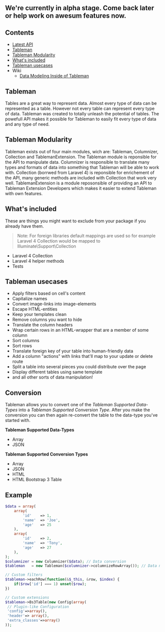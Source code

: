 ## We're currently in alpha stage. Come back later or help work on awesum features now.

## Contents
  * [Latest API](http://mechanicious.github.io/tableman/)
  * [Tableman](https://github.com/mechanicious/tableman#tableman)
  * [Tableman Modularity](https://github.com/mechanicious/tableman#tableman-modularity)
  * [What's included](https://github.com/mechanicious/tableman#whats-included)
  * [Tableman usecases](https://github.com/mechanicious/tableman#tableman-usecases)
  * Wiki
    * [Data Modeling Inside of Tableman](https://github.com/mechanicious/tableman/wiki/Data-Modeling-Inside-Tableman) 

## Tableman

Tables are a great way to represent data. Almost every type of data can be represented as a table. However not every table can represent every type of data. Tableman was created to totally unleash the potential of tables. The powefull API makes it possible for Tableman to easily fit every type of data and any type of need.

## Tableman Modularity
Tableman exists out of four main modules, wich are: Tableman, Columnizer, Collection and TablemanExtension. The Tableman module is reponsible for the API to manipulate data. Columnizer is responsible to translate many types and formats of data into something that Tableman will be able to work with. Collection (borrwed from Laravel 4) is reponsible for enrichement of the API, many generic methods are included with Collection that work very well. TablemanExtension is a module reposonsible of providing an API to Tableman Extension Developers which makes it easier to extend Tableman with own features.

## What's included
These are things you might want to exclude from your package if you already have them.
> Note: For foreign libraries default mappings are used so for example Laravel 4 Collection would be mapped to Illuminate\Support\Collection

* Laravel 4 Collection
* Laravel 4 helper methods
* Tests

## Tableman usecases 
* Apply filters based on cell's content
* Capitalize names
* Convert image-links into image-elements
* Escape HTML-entities
* Keep your templates clean
* Remove columns you want to hide
* Translate the column headers
* Wrap certain rows in an HTML-wrapper that are a member of some column
* Sort columns
* Sort rows
* Translate foreign key of your table into human-friendly data
* Add a column "actions" with links that'll map to your update or delete route
* Split a table into several pieces you could distribute over the page
* Display different tables using same template
* and all other sorts of data manipulation!


## Conversion
Tableman allows you to convert one of the *Tableman Supported Data-Types* into a *Tableman Supported Conversion Type*. After you make the conversion you can then again re-convert the table to the data-type you've started with.

**Tableman Supported Data-Types**
* Array
* JSON

**Tableman Supported Conversion Types**
* Array
* JSON
* HTML
* HTML Bootstrap 3 Table

## Example
```php
$data = array(
    array(
        'id'    => 1,
        'name'  => 'Joe',
        'age'   => 25
    ),
    array(
        'id'    => 2,
        'name'  => 'Tony',
        'age'   => 27
    ),
);
$columnizer = new Columnizer($data); // Data conversion
$tableman   = new Tableman($columnizer->columnizeRowArray()); // Data modeling

// Custom filters
$tableman->eachRow(function(&$_this, &row, $index) { 
    if($row['id'] === 1) unset($row);
})

// Custom extensions
$tableman->Bs3Table(new Config(array(
 // Plugin-like Configuration
 'config'=>array(), 
 'header'=> array(), 
 'extra_classes'=>array()
)); 
```
